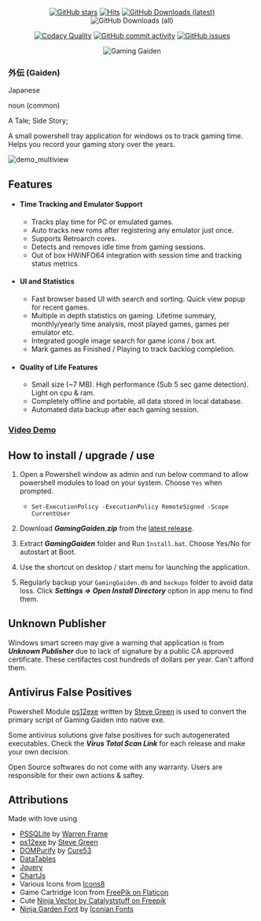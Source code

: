 <div align="center">

[![GitHub stars](https://img.shields.io/github/stars/kulvind3r/gaminggaiden)](https://github.com/kulvind3r/gaminggaiden/stargazers)
[![Hits](https://hits.seeyoufarm.com/api/count/incr/badge.svg?url=https%3A%2F%2Fgithub.com%2Fkulvind3r%2FGamingGaiden&count_bg=%23EF476F&title_bg=%23555555&icon=&icon_color=%23E7E7E7&title=Visitors&edge_flat=false)](https://hits.seeyoufarm.com)
[![GitHub Downloads (latest)](https://img.shields.io/github/downloads/kulvind3r/gaminggaiden/latest/total?label=Downloads%20-%20Latest&color=%23FFD166)](https://github.com/kulvind3r/GamingGaiden/releases/latest)
![GitHub Downloads (all)](https://img.shields.io/github/downloads/kulvind3r/gaminggaiden/total?label=Downloads%20-%20Total&color=%23FFD166)

[![Codacy Quality](https://app.codacy.com/project/badge/Grade/c4a01f22c3864d8c80b8c6891a6feb5f)](https://app.codacy.com/gh/kulvind3r/GamingGaiden/dashboard?utm_source=gh&utm_medium=referral&utm_content=&utm_campaign=Badge_grade)
[![GitHub commit activity](https://img.shields.io/github/commit-activity/m/kulvind3r/gaminggaiden?label=Commit%20Activity&color=%23073B4C)](https://github.com/kulvind3r/gaminggaiden/graphs/commit-activity)
[![GitHub issues](https://img.shields.io/github/issues/kulvind3r/gaminggaiden?label=Issues&color=%23118AB2)](https://github.com/kulvind3r/gaminggaiden/issues)

![Gaming Gaiden](./readme-files/GamingGaidenBanner.png)

</div>

### 外伝 (Gaiden)

Japanese

noun (common)

A Tale; Side Story;

A small powershell tray application for windows os to track gaming time. Helps you record your gaming story over the years.

![demo_multiview](https://github.com/user-attachments/assets/b07520a0-f9c6-4e68-9356-ff5cc0b4cfbc)

## Features
- #### Time Tracking and Emulator Support
    - Tracks play time for PC or emulated games.
    - Auto tracks new roms after registering any emulator just once.
    - Supports Retroarch cores.
    - Detects and removes idle time from gaming sessions.
    - Out of box HWiNFO64 integration with session time and tracking status metrics.
- #### UI and Statistics
    - Fast browser based UI with search and sorting. Quick view popup for recent games.
    - Multiple in depth statistics on gaming. Lifetime summary, monthly/yearly time analysis, most played games, games per emulator etc.
    - Integrated google image search for game icons / box art.
    - Mark games as Finished / Playing to track backlog completion.
- #### Quality of Life Features
    - Small size (~7 MB). High performance (Sub 5 sec game detection). Light on cpu & ram.
    - Completely offline and portable, all data stored in local database.
    - Automated data backup after each gaming session.

### [Video Demo](https://github.com/user-attachments/assets/cf4cdc10-1c6a-4b63-92d5-3eddd675d1ae)

## How to install / upgrade / use
1. Open a Powershell window as admin and run below command to allow powershell modules to load on your system. Choose `Yes` when prompted.
    - `Set-ExecutionPolicy -ExecutionPolicy RemoteSigned -Scope CurrentUser`

2. Download ***GamingGaiden.zip*** from the [latest release](https://github.com/kulvind3r/GamingGaiden/releases/latest).
3. Extract ***GamingGaiden*** folder and Run `Install.bat`. Choose Yes/No for autostart at Boot.
4. Use the shortcut on desktop / start menu for launching the application.
5. Regularly backup your `GamingGaiden.db` and `backups` folder to avoid data loss. Click ***Settings => Open Install Directory*** option in app menu to find them.

## Unknown Publisher
Windows smart screen may give a warning that application is from ***Unknown Publisher*** due to lack of signature by a public CA approved certificate.
These certifactes cost hundreds of dollars per year. Can't afford them.

## Antivirus False Positives
Powershell Module [ps12exe](https://github.com/steve02081504/ps12exe) written by [Steve Green](https://github.com/steve02081504) is used to convert the primary script of Gaming Gaiden into native exe.

Some antivirus solutions give false positives for such autogenerated executables. Check the ***Virus Total Scan Link*** for each release and make your own decision. 

Open Source softwares do not come with any warranty. Users are responsible for their own actions & saftey.

## Attributions
Made with love using 

- [PSSQLite](https://www.powershellgallery.com/packages/PSSQLite) by [Warren Frame](https://github.com/RamblingCookieMonster)
- [ps12exe](https://github.com/steve02081504/ps12exe) by [Steve Green](https://github.com/steve02081504)
- [DOMPurify](https://github.com/cure53/DOMPurify) by [Cure53](https://github.com/cure53)
- [DataTables](https://datatables.net/)
- [Jquery](https://jquery.com/)
- [ChartJs](https://www.chartjs.org/)
- Various Icons from [Icons8](https://icons8.com)
- Game Cartridge Icon from [FreePik on Flaticon](https://www.flaticon.com/free-icons/game-cartridge)
- Cute [Ninja Vector by Catalyststuff on Freepik](https://www.freepik.com/free-vector/cute-ninja-gaming-cartoon-vector-icon-illustration-people-technology-icon-concept-isolated-flat_42903434.htm)
- [Ninja Garden Font](https://www.fontspace.com/ninja-garden-font-f32923) by [Iconian Fonts](https://www.fontspace.com/iconian-fonts)
